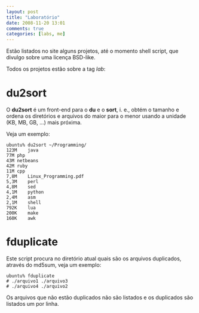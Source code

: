 ```yaml
---
layout: post
title: "Laboratório"
date: 2008-11-20 13:01
comments: true
categories: [labs, me]
---
```


Estão listados no site alguns projetos, até o momento shell script, que divulgo sobre uma licença BSD-like.

Todos os projetos estão sobre a tag _lab_:

# du2sort

O **du2sort** é um front-end para o **du** e o **sort**, i. e., obtém o tamanho e ordena os diretórios e arquivos do maior para o menor usando a unidade (KB, MB, GB, ...) mais próxima.

Veja um exemplo:

    ubuntu% du2sort ~/Programming/
    123M	java
    77M	php
    43M	netbeans
    42M	ruby
    11M	cpp
    7,8M	Linux_Programming.pdf
    5,3M	perl
    4,8M	sed
    4,1M	python
    2,4M	asm
    2,1M	shell
    792K	lua
    200K	make
    160K	awk

# fduplicate

Este script procura no diretório atual quais são os arquivos duplicados, através do md5sum, veja um exemplo:

    ubuntu% fduplicate
    # ./arquivo1 ./arquivo3
    # ./arquivo4 ./arquivo2

Os arquivos que não estão duplicados não são listados e os duplicados são listados um por linha.
